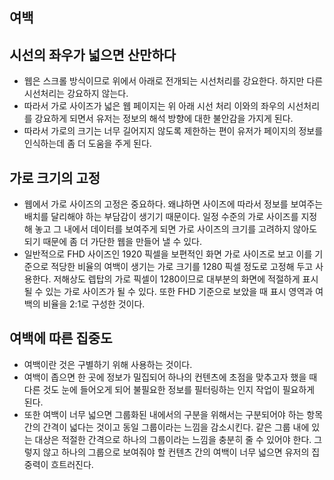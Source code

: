 ## 여백

## 시선의 좌우가 넓으면 산만하다
- 웹은 스크롤 방식이므로 위에서 아래로 전개되는 시선처리를 강요한다. 하지만 다른 시선처리는 강요하지 않는다.
- 따라서 가로 사이즈가 넓은 웹 페이지는 위 아래 시선 처리 이와의 좌우의 시선처리를 강요하게 되면서 유저는 정보의 해석 방향에 대한 불안감을 가지게 된다.
- 따라서 가로의 크기는 너무 길어지지 않도록 제한하는 편이 유저가 페이지의 정보를 인식하는데 좀 더 도움을 주게 된다.

## 가로 크기의 고정
- 웹에서 가로 사이즈의 고정은 중요하다. 왜냐하면 사이즈에 따라서 정보를 보여주는 배치를 달리해야 하는 부담감이 생기기 때문이다. 일정 수준의 가로 사이즈를 지정해 놓고 그 내에서 데이터를 보여주게 되면 가로 사이즈의 크기를 고려하지 않아도 되기 때문에 좀 더 가단한 웹을 만들어 낼 수 있다.
- 일반적으로 FHD 사이즈인 1920 픽셀을 보편적인 화면 가로 사이즈로 보고 이를 기준으로 적당한 비율의 여백이 생기는 가로 크기를 1280 픽셀 정도로 고정해 두고 사용한다. 저해상도 렙탑의 가로 픽셀이 1280이므로 대부분의 화면에 적절하게 표시될 수 있는 가로 사이즈가 될 수 있다. 또한 FHD 기준으로 보았을 때 표시 영역과 여백의 비율을 2:1로 구성한 것이다.

## 여백에 따른 집중도
- 여백이란 것은 구별하기 위해 사용하는 것이다.
- 여백이 좁으면 한 곳에 정보가 밀집되어 하나의 컨텐츠에 초점을 맞추고자 했을 때 다른 것도 눈에 들어오게 되어 불필요한 정보를 필터링하는 인지 작업이 필요하게 된다. 
- 또한 여백이 너무 넓으면 그룹화된 내에서의 구분을 위해서는 구분되어야 하는 항목 간의 간격이 넓다는 것이고 동일 그룹이라는 느낌을 감소시킨다. 같은 그룹 내에 있는 대상은 적절한 간격으로 하나의 그룹이라는 느낌을 충분히 줄 수 있어야 한다. 그렇지 않고 하나의 그룹으로 보여줘야 할 컨텐츠 간의 여백이 너무 넓으면 유저의 집중력이 흐트러진다.
